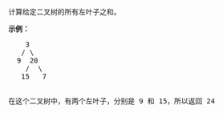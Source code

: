 <html>
 <body>
  <p>
   计算给定二叉树的所有左叶子之和。
  </p>
  <p>
   <strong>
    示例：
   </strong>
  </p>
  <pre>
    3
   / \
  9  20
    /  \
   15   7

在这个二叉树中，有两个左叶子，分别是 9 和 15，所以返回 24</pre>
  <p>
  </p>
 </body>
</html>
